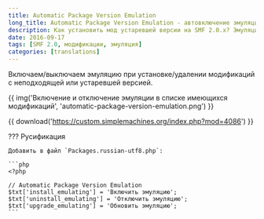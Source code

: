 ```yaml
---
title: Automatic Package Version Emulation
long_title: Automatic Package Version Emulation - автовключение эмуляции при установке модов
description: Как установить мод устаревшей версии на SMF 2.0.x? Эмуляция при установке.
date: 2016-09-17
tags: [SMF 2.0, модификации, эмуляция]
categories: [translations]
---
```


Включаем/выключаем эмуляцию при установке/удалении модификаций с неподходящей или устаревшей версией.

<!-- more -->

{{ img('Включение и отключение эмуляции в списке имеющихся модификаций', 'automatic-package-version-emulation.png') }}

{{ download('https://custom.simplemachines.org/index.php?mod=4086') }}

??? Русификация

    Добавить в файл `Packages.russian-utf8.php`:

    ```php
    <?php

    // Automatic Package Version Emulation
    $txt['install_emulating'] = 'Включить эмуляцию';
    $txt['uninstall_emulating'] = 'Отключить эмуляцию';
    $txt['upgrade_emulating'] = 'Обновить эмуляцию';
    ```
